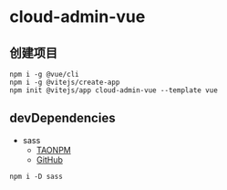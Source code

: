 # cloud-admin-vue

## 创建项目

~~~
npm i -g @vue/cli
npm i -g @vitejs/create-app
npm init @vitejs/app cloud-admin-vue --template vue
~~~

## devDependencies

- sass
    - [TAONPM](https://developer.aliyun.com/mirror/npm/package/sass)
    - [GitHub](https://github.com/sass/dart-sass)

~~~
npm i -D sass
~~~
